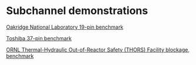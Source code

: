 # Subchannel demonstrations

[Oakridge National Laboratory 19-pin benchmark](ornl_19_pin/ornl_19_pin.md)

[Toshiba 37-pin benchmark](toshiba_37_pin/toshiba_37_pin.md)

[ORNL Thermal-Hydraulic Out-of-Reactor Safety (THORS) Facility blockage, benchmark](thors/thors.md)

